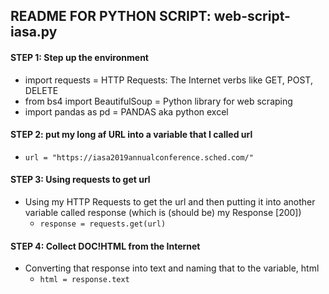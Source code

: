 ## README FOR PYTHON SCRIPT: web-script-iasa.py

#### STEP 1: Step up the environment
* import requests = HTTP Requests: The Internet verbs like GET, POST, DELETE
* from bs4 import BeautifulSoup = Python library for web scraping
* import pandas as pd = PANDAS aka python excel

#### STEP 2: put my long af URL into a variable that I called url
* `url = "https://iasa2019annualconference.sched.com/"`

#### STEP 3: Using requests to get url
* Using my HTTP Requests to get the url and then putting it into another variable called response (which is (should be) my Response [200])
  * `response = requests.get(url)`


#### STEP 4: Collect DOC!HTML from the Internet
* Converting that response into text and naming that to the variable, html
  * `html = response.text`
